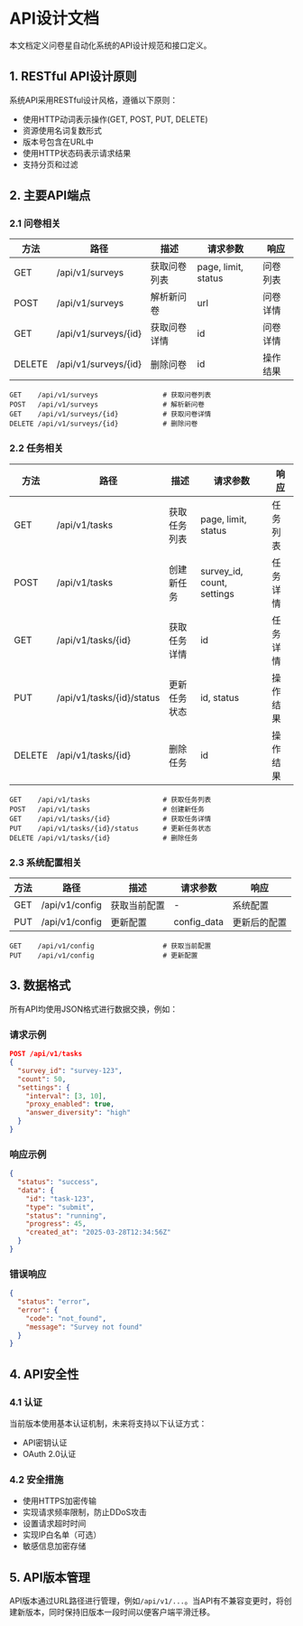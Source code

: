 # API设计文档

本文档定义问卷星自动化系统的API设计规范和接口定义。

## 1. RESTful API设计原则

系统API采用RESTful设计风格，遵循以下原则：

- 使用HTTP动词表示操作(GET, POST, PUT, DELETE)
- 资源使用名词复数形式
- 版本号包含在URL中
- 使用HTTP状态码表示请求结果
- 支持分页和过滤

## 2. 主要API端点

### 2.1 问卷相关

| 方法 | 路径 | 描述 | 请求参数 | 响应 |
|------|------|------|----------|------|
| GET | /api/v1/surveys | 获取问卷列表 | page, limit, status | 问卷列表 |
| POST | /api/v1/surveys | 解析新问卷 | url | 问卷详情 |
| GET | /api/v1/surveys/{id} | 获取问卷详情 | id | 问卷详情 |
| DELETE | /api/v1/surveys/{id} | 删除问卷 | id | 操作结果 |

```
GET    /api/v1/surveys                # 获取问卷列表
POST   /api/v1/surveys                # 解析新问卷
GET    /api/v1/surveys/{id}           # 获取问卷详情
DELETE /api/v1/surveys/{id}           # 删除问卷
```

### 2.2 任务相关

| 方法 | 路径 | 描述 | 请求参数 | 响应 |
|------|------|------|----------|------|
| GET | /api/v1/tasks | 获取任务列表 | page, limit, status | 任务列表 |
| POST | /api/v1/tasks | 创建新任务 | survey_id, count, settings | 任务详情 |
| GET | /api/v1/tasks/{id} | 获取任务详情 | id | 任务详情 |
| PUT | /api/v1/tasks/{id}/status | 更新任务状态 | id, status | 操作结果 |
| DELETE | /api/v1/tasks/{id} | 删除任务 | id | 操作结果 |

```
GET    /api/v1/tasks                  # 获取任务列表
POST   /api/v1/tasks                  # 创建新任务
GET    /api/v1/tasks/{id}             # 获取任务详情
PUT    /api/v1/tasks/{id}/status      # 更新任务状态
DELETE /api/v1/tasks/{id}             # 删除任务
```

### 2.3 系统配置相关

| 方法 | 路径 | 描述 | 请求参数 | 响应 |
|------|------|------|----------|------|
| GET | /api/v1/config | 获取当前配置 | - | 系统配置 |
| PUT | /api/v1/config | 更新配置 | config_data | 更新后的配置 |

```
GET    /api/v1/config                 # 获取当前配置
PUT    /api/v1/config                 # 更新配置
```

## 3. 数据格式

所有API均使用JSON格式进行数据交换，例如：

### 请求示例

```json
POST /api/v1/tasks
{
  "survey_id": "survey-123",
  "count": 50,
  "settings": {
    "interval": [3, 10],
    "proxy_enabled": true,
    "answer_diversity": "high"
  }
}
```

### 响应示例

```json
{
  "status": "success",
  "data": {
    "id": "task-123",
    "type": "submit",
    "status": "running",
    "progress": 45,
    "created_at": "2025-03-28T12:34:56Z"
  }
}
```

### 错误响应

```json
{
  "status": "error",
  "error": {
    "code": "not_found",
    "message": "Survey not found"
  }
}
```

## 4. API安全性

### 4.1 认证

当前版本使用基本认证机制，未来将支持以下认证方式：

- API密钥认证
- OAuth 2.0认证

### 4.2 安全措施

- 使用HTTPS加密传输
- 实现请求频率限制，防止DDoS攻击
- 设置请求超时时间
- 实现IP白名单（可选）
- 敏感信息加密存储

## 5. API版本管理

API版本通过URL路径进行管理，例如`/api/v1/...`。当API有不兼容变更时，将创建新版本，同时保持旧版本一段时间以便客户端平滑迁移。 